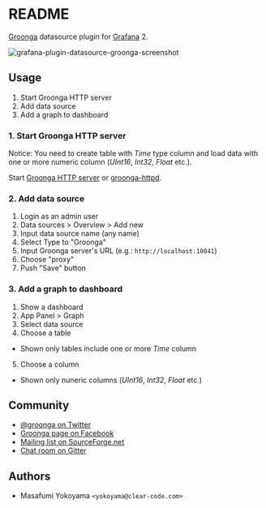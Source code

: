# README

[Groonga](http://groonga.org/) datasource plugin for [Grafana](http://grafana.org/) 2.

![grafana-plugin-datasource-groonga-screenshot](https://cloud.githubusercontent.com/assets/386687/13373741/41058f8e-ddb3-11e5-83fd-d904f810f8fe.png)

## Usage

1. Start Groonga HTTP server
2. Add data source
3. Add a graph to dashboard

### 1. Start Groonga HTTP server

Notice: You need to create table with *Time* type column and load data with one or more numeric column (*UInt16*, *Int32*, *Float* etc.).

Start [Groonga HTTP server](http://groonga.org/docs/reference/executables/groonga-server-http.html) or [groonga-httpd](http://groonga.org/docs/reference/executables/groonga-httpd.html).

### 2. Add data source

1. Login as an admin user
2. Data sources > Overview > Add new
3. Input data source name (any name)
3. Select Type to "Groonga"
4. Input Groonga server's URL (e.g.: `http://localhost:10041`)
5. Choose "proxy"
6. Push "Save" button

### 3. Add a graph to dashboard

1. Show a dashboard
2. App Panel > Graph
3. Select data source
4. Choose a table
  * Shown only tables include one or more *Time* column
5. Choose a column
  * Shown only nuneric columns (*UInt16*, *Int32*, *Float* etc.)

## Community

* [@groonga on Twitter](https://twitter.com/groonga/)
* [Groonga page on Facebook](https://www.facebook.com/groonga)
* [Mailing list on SourceForge.net](http://lists.sourceforge.net/mailman/listinfo/groonga-talk)
* [Chat room on Gitter](https://gitter.im/groonga/grafana-datasource-plugin-groonga)

## Authors

* Masafumi Yokoyama `<yokoyama@clear-code.com>`
